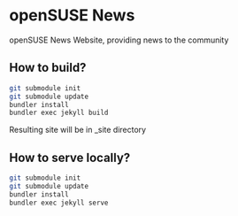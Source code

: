 # openSUSE News
openSUSE News Website, providing news to the community

## How to build?

```bash
git submodule init
git submodule update
bundler install
bundler exec jekyll build
```

Resulting site will be in _site directory

## How to serve locally?

```bash
git submodule init
git submodule update
bundler install
bundler exec jekyll serve
```

